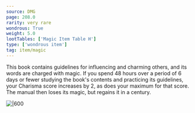 ```yaml
---
source: DMG
page: 208.0
rarity: very rare
wondrous: True
weight: 5.0
lootTables: ['Magic Item Table H']
type: ['wondrous item']
tag: item/magic
---
```


This book contains guidelines for influencing and charming others, and its words are charged with magic. If you spend 48 hours over a period of 6 days or fewer studying the book's contents and practicing its guidelines, your Charisma score increases by 2, as does your maximum for that score. The manual then loses its magic, but regains it in a century.


![|600](https://5e.tools/img/items/DMG/Tome%20of%20Leadership%20and%20Influence.jpg)